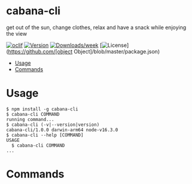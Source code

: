 cabana-cli
==========

get out of the sun, change clothes, relax and have a snack while enjoying the view

[![oclif](https://img.shields.io/badge/cli-oclif-brightgreen.svg)](https://oclif.io)
[![Version](https://img.shields.io/npm/v/cabana-cli.svg)](https://npmjs.org/package/cabana-cli)
[![Downloads/week](https://img.shields.io/npm/dw/cabana-cli.svg)](https://npmjs.org/package/cabana-cli)
[![License](https://img.shields.io/npm/l/cabana-cli.svg)](https://github.com/[object Object]/blob/master/package.json)

<!-- toc -->
* [Usage](#usage)
* [Commands](#commands)
<!-- tocstop -->
# Usage
<!-- usage -->
```sh-session
$ npm install -g cabana-cli
$ cabana-cli COMMAND
running command...
$ cabana-cli (-v|--version|version)
cabana-cli/1.0.0 darwin-arm64 node-v16.3.0
$ cabana-cli --help [COMMAND]
USAGE
  $ cabana-cli COMMAND
...
```
<!-- usagestop -->
# Commands
<!-- commands -->

<!-- commandsstop -->
